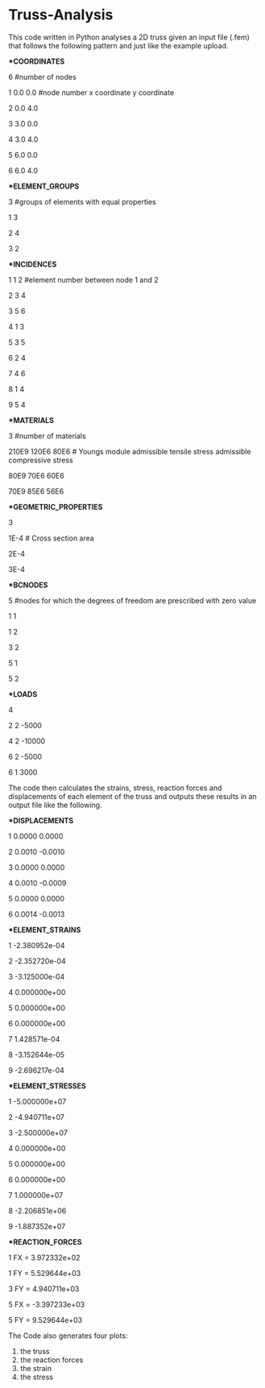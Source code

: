 # Truss-Analysis
This code written in Python analyses a 2D truss given an input file (.fem) that follows the following pattern and just like the example upload.

<b>*COORDINATES</b>  

6 #number of nodes

1	0.0 0.0 #node number  x coordinate  y coordinate

2 0.0 4.0

3 3.0 0.0

4 3.0 4.0

5 6.0 0.0

6 6.0 4.0

<b>*ELEMENT_GROUPS</b> 

3 #groups of elements with equal properties

1 3

2 4

3 2

<b>*INCIDENCES</b>

1 1 2 #element number between node 1 and 2

2 3 4

3 5 6

4 1 3

5 3 5

6 2 4

7 4 6

8 1 4

9 5 4

<b>*MATERIALS</b>

3 #number of materials

210E9 120E6 80E6 # Youngs module   admissible tensile stress   admissible compressive stress

80E9  70E6  60E6

70E9  85E6  56E6   

<b>*GEOMETRIC_PROPERTIES</b>

3

1E-4 # Cross section area

2E-4

3E-4 

<b>*BCNODES</b>

5 #nodes for which the degrees of freedom are prescribed with zero value

1 1 

1 2

3 2

5 1 

5 2

<b>*LOADS</b>

4

2 2 -5000

4 2 -10000

6 2 -5000

6 1 3000

The code then calculates the strains, stress, reaction forces and displacements of each element of the truss and outputs these results in an output file like the following.

<b>*DISPLACEMENTS</b>

1 0.0000 0.0000

2 0.0010 -0.0010

3 0.0000 0.0000

4 0.0010 -0.0009

5 0.0000 0.0000

6 0.0014 -0.0013

<b>*ELEMENT_STRAINS</b>

1 -2.380952e-04

2 -2.352720e-04

3 -3.125000e-04

4 0.000000e+00

5 0.000000e+00

6 0.000000e+00

7 1.428571e-04

8 -3.152644e-05

9 -2.696217e-04

<b>*ELEMENT_STRESSES</b>

1 -5.000000e+07

2 -4.940711e+07

3 -2.500000e+07

4 0.000000e+00

5 0.000000e+00

6 0.000000e+00

7 1.000000e+07

8 -2.206851e+06

9 -1.887352e+07

<b>*REACTION_FORCES</b>

1 FX = 3.972332e+02

1 FY = 5.529644e+03

3 FY = 4.940711e+03

5 FX = -3.397233e+03

5 FY = 9.529644e+03

The Code also generates four plots:
1) the truss
2) the reaction forces
3) the strain
4) the stress
